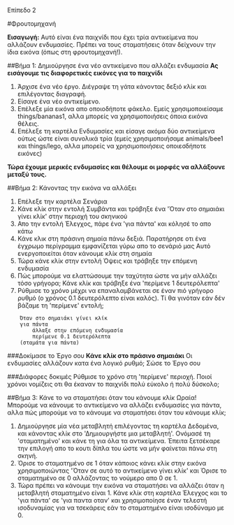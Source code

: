 Επίπεδο 2

#Φρουτομηχανή

__Εισαγωγή:__
Αυτό είναι ένα παιχνίδι που έχει τρία αντικείμενα που αλλάζουν ενδυμασίες. Πρέπει να τους σταματήσεις όταν δείχνουν την ίδια εικόνα (όπως στη φρουτομηχανή!).

##Βήμα 1: Δημιούργησε ένα νέο αντικείμενο που αλλάζει ενδυμασία
__Ας εισάγουμε τις διαφορετικές εικόνες για το παιχνίδι__

1. Άρχισε ένα νέο έργο. Διέγραψε τη γάτα κάνοντας δεξιό κλίκ και επιλέγοντας διαγραφή.
2. Είσαγε ένα νέο αντικείμενο.
3. Επέλεξε μία εικόνα απο οποιοδήποτε φάκελο. Εμείς χρησιμοποιείσαμε things/bananas1, αλλα μπορείς να χρησιμοποιήσεις όποια εικόνα θέλεις.
4. Επέλεξε τη καρτέλα Ενδυμασίες και είσαγε ακόμα δύο αντικείμενα ούτως ώστε είναι συνολικά τρία (εμείς χρησιμοποιήσαμε animals/bee1 και things/lego, αλλα μπορείς να χρησιμοποιήσεις οποιεσδήποτε εικόνες)

__Τώρα έχουμε μερικές ενδυμασίες και θέλουμε οι μορφές να αλλάξουνε μεταξύ τους.__

##Βήμα 2: Κάνοντας την εικόνα να αλλάξει

1. Επέλεξε την καρτέλα Σενάρια
2. Κάνε κλίκ στην εντολή Συμβάντα και τράβηξε ένα 'Όταν στο σημαιάκι γίνει κλίκ' στην περιοχή του σκηνικού
3. Απο την εντολή Έλεγχος, πάρε ένα 'για πάντα' και κόλησέ το απο κάτω
4. Κάνε κλικ στη πράσινη σημαία πάνω δεξιά. Παρατήρησε οτι ένα έγχρωμο περίγραμμα εμφανίζεται γύρω απο το σενάριό μας
Αυτό ενεργοποιείται όταν κάνουμε κλίκ στη σημαία
5. Τώρα κάνε κλίκ στην εντολή Όψεις και τράβηξε την επόμενη ενδυμασία
6. Πώς μπορούμε να ελαττώσουμε την ταχύτητα ώστε να μήν αλλάζει τόσο γρήγορα; Κάνε κλίκ και τράβηξε ένα 'περίμενε 1 δευτερόλεπτα'
7. Ρύθμισε το χρόνο μέχρι να επαναλαμβάνεται σε έναν πιό γρήγορο ρυθμό (ο χρόνος 0.1 δευτερόλεπτο είναι καλός). Τί θα γινόταν εάν δέν βάζαμε τη 'περίμενε' εντολή;

```scratch
	Όταν στο σημαιάκι γίνει κλίκ
	για πάντα		
		άλλαξε στην επόμενη ενδυμασία
		περίμενε 0.1 δευτερόλεπτα
	(σταμάτα για πάντα)
```

###Δοκίμασε το Έργο σου
__Κάνε κλίκ στο πράσινο σημαιάκι__
Οι ενδυμασίες αλλάζουν κατα ένα λογικό ρυθμό;
Σώσε το Έργο σου

###Διάφορες δοκιμές
Ρύθμισε το χρόνο στη 'περίμενε' περιοχή. Ποιοί χρόνοι νομίζεις οτι θα έκαναν το παιχνίδι πολύ εύκολο ή πολύ δύσκολο;

##Βήμα 3: Κάνε το να σταματήσει όταν του κάνουμε κλίκ
Ωραία! Μπορούμε να κάνουμε το αντικείμενο να αλλάζει ενδυμασίες για πάντα, αλλα πώς μπορούμε να το κάνουμε να σταματήσει όταν του κάνουμε κλίκ;

1. Δημιούργησε μία νέα μεταβλητή επιλέγοντας τη καρτέλα Δεδομένα, και κάνοντας κλίκ στο 'Δημιουργήστε μια μεταβλητή'. Ονόμασέ τη 'σταματημένο' και κάνε τη για όλα τα αντικείμενα. Έπειτα ξετσέκαρε την επιλογή απο το κουτι δίπλα του ώστε να μήν φαίνεται πάνω στη σκηνή.
2. Όρισε το σταματημένο σε 1 όταν κάποιος κάνει κλίκ στην εικόνα χρησιμοποιώντας 'Όταν σε αυτό το αντικείμενο γίνει κλίκ' και Όρισε το σταματημένο σε 0 αλλάζοντας το νούμερο απο 0 σε 1.
3. Τώρα πρέπει να κάνουμε την εικόνα να σταματήσει να αλλάζει όταν η μεταβλητή σταματημένο είναι 1. Κάνε κλίκ στη καρτέλα Έλεγχος και το 'για πάντα' σε 'για παντα οταν' και χρησιμοποίησε έναν τελεστή ισοδυναμίας για να τσεκάρεις εάν το σταματημένο είναι ισοδύναμο με 0.




